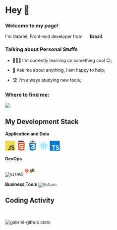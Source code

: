 
# Hey 🤙

### Welcome to my page!
<p>
  I'm Gabriel, Front-end developer from 
  <img width="16 src="https://img.icons8.com/color/48/000000/brazil.png"/>
  <b>Brazil</b>.
</p>

### Talking about Personal Stuffs

- 👩🏻‍💻 I'm currently learning on something cool :wink:;

- 💬 Ask me about anything, I am happy to help;

- 🏆  I'm always studying new tools;

### Where to find me:

<a href="https://www.linkedin.com/in/gabriel-ferreira-developer/">
  <code><img src="https://img.icons8.com/color/48/000000/linkedin.png"/></code>
</a>



## My Development Stack

**Application and Data**


<code><img height="32" src="https://raw.githubusercontent.com/github/explore/80688e429a7d4ef2fca1e82350fe8e3517d3494d/topics/javascript/javascript.png" alt="Javascript"/></code>
<code><img height="32" src="https://raw.githubusercontent.com/github/explore/80688e429a7d4ef2fca1e82350fe8e3517d3494d/topics/html/html.png" alt="HTML5"/></code>
<code><img height="32" src="https://raw.githubusercontent.com/github/explore/80688e429a7d4ef2fca1e82350fe8e3517d3494d/topics/css/css.png" alt="CSS"/></code>
<code><img height="32" src="https://raw.githubusercontent.com/github/explore/80688e429a7d4ef2fca1e82350fe8e3517d3494d/topics/react/react.png" alt="React"/></code>
<code><img height="32" src="https://raw.githubusercontent.com/github/explore/80688e429a7d4ef2fca1e82350fe8e3517d3494d/topics/typescript/typescript.png" alt="Typescript"/></code>

**DevOps**

<code><img height="32" src="https://cdn3.iconfinder.com/data/icons/inficons/512/github.png" alt="GitHub"/></code>
<code><img height="32" src="https://raw.githubusercontent.com/github/explore/80688e429a7d4ef2fca1e82350fe8e3517d3494d/topics/git/git.png" alt="Git"/></code>

**Business Tools**
<code><img height="32" src="https://cdn.iconscout.com/icon/free/png-512/notion-1693557-1442598.png" alt="Notion"/></code>
<br/>

## Coding Activity

<br/>

![gabriel-github stats](https://github-readme-stats.vercel.app/api?username=gabriel-github&hide=contribs,prs&theme=tokyonight&show_icons=true)


